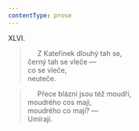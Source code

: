 ```yaml
---
contentType: prose
---
```


XLVI.

>      Z Kateřinek dlouhý tah se,  
> černý tah se vleče —  
> co se vleče,  
> neuteče.

>      Přece blázni jsou též moudří,  
> moudrého cos mají,  
> moudrého co mají? —  
> Umírají.
